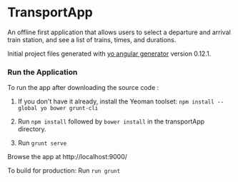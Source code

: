 # TransportApp
An offline first application that allows users to select a departure and arrival train station, and see a list of trains, times, and durations.

Initial project files generated with [yo angular generator](https://github.com/yeoman/generator-angular)
version 0.12.1.

### Run the Application

To run the app after downloading the source code :


1. If you don't have it already, install the Yeoman toolset:
`npm install --global yo bower grunt-cli`

2. Run `npm install` followed by `bower install` in the transportApp directory.
3. Run `grunt serve`

Browse the app at http://localhost:9000/

To build for production:
Run `run grunt`

